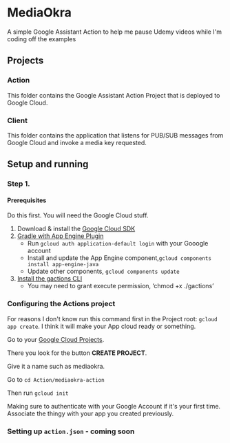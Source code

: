 # MediaOkra
A simple Google Assistant Action to help me pause Udemy videos while I'm coding off the examples

## Projects

### Action
This folder contains the Google Assistant Action Project that is deployed to Google Cloud. 

### Client
This folder contains the application that listens for PUB/SUB messages from Google Cloud and invoke a media key requested. 

## Setup and running

### Step 1. 

#### Prerequisites

Do this first. You will need the Google Cloud stuff.

1. Download & install the [Google Cloud SDK](https://cloud.google.com/sdk/docs/)
1. [Gradle with App Engine Plugin](https://cloud.google.com/appengine/docs/flexible/java/using-gradle)
    + Run `gcloud auth application-default login` with your Gooogle account
    + Install and update the App Engine component,`gcloud components install app-engine-java`
    + Update other components, `gcloud components update`
1.  [Install the gactions CLI](https://developers.google.com/assistant/tools/gactions-cli)
    + You may need to grant execute permission, ‘chmod +x ./gactions’

### Configuring the Actions project

For reasons I don't know run this command first in the Project root: ```gcloud app create```.
I think it will make your App cloud ready or something.

 Go to your [Google Cloud Projects](https://console.cloud.google.com/cloud-resource-manager).

There you look for the button **CREATE PROJECT**.

Give it a name such as mediaokra. 

Go to ```cd Action/mediaokra-action```

Then run ```gcloud init```

Making sure to authenticate with your Google Account if it's your first time. Associate the thingy with your app you created previously.

### Setting up ```action.json``` - coming soon
